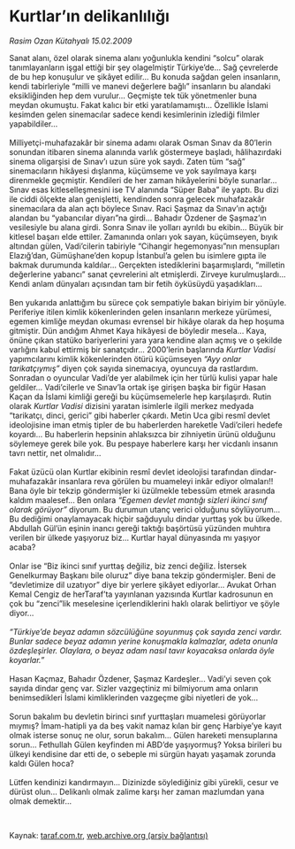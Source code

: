 # Kurtlar’ın delikanlılığı

*Rasim Ozan Kütahyalı 15.02.2009*

<div class="taraf_structure_2col_1zq">
<div class="margen_n">



 <p>Sanat alanı, özel olarak sinema alanı yoğunlukla kendini “solcu” olarak tanımlayanların işgal ettiği bir şey olagelmiştir Türkiye’de... Sağ çevrelerde de bu hep konuşulur ve şikâyet edilir... Bu konuda sağdan gelen insanların, kendi tabirleriyle “milli ve manevi değerlere bağlı” insanların bu alandaki eksikliğinden hep dem vurulur... Geçmişte tek tük yönetmenler buna meydan okumuştu. Fakat kalıcı bir etki yaratılamamıştı... Özellikle İslami kesimden gelen sinemacılar sadece kendi kesimlerinin izlediği filmler yapabildiler... <br/><br/>Milliyetçi-muhafazakâr bir sinema adamı olarak Osman Sınav da 80’lerin sonundan itibaren sinema alanında varlık göstermeye başladı, hâlihazırdaki sinema oligarşisi de Sınav’ı uzun süre yok saydı. Zaten tüm “sağ” sinemacıların hikâyesi dışlanma, küçümseme ve yok sayılmaya karşı direnmekle geçmiştir. Kendileri de her zaman hikâyelerini böyle sunarlar... Sınav esas kitleselleşmesini ise TV alanında “Süper Baba” ile yaptı. Bu dizi ile ciddi ölçekte alan genişletti, kendinden sonra gelecek muhafazakâr sinemacılara da alan açtı böylece Sınav. Raci Şaşmaz da Sınav’ın açtığı alandan bu “yabancılar diyarı”na girdi... Bahadır Özdener de Şaşmaz’ın vesilesiyle bu alana girdi. Sonra Sınav ile yolları ayrıldı bu ekibin... Büyük bir kitlesel başarı elde ettiler. Zamanında onları yok sayan, küçümseyen, bıyık altından gülen, Vadi’cilerin tabiriyle “Cihangir hegemonyası”nın mensupları Elazığ’dan, Gümüşhane’den kopup İstanbul’a gelen bu isimlere gıpta ile bakmak durumunda kaldılar... Gerçekten istediklerini başarmışlardı, “milletin değerlerine yabancı” sanat çevrelerini alt etmişlerdi. Zirveye kurulmuşlardı... Kendi anlam dünyaları açısından tam bir fetih öyküsüydü yaşadıkları... <br/><br/>Ben yukarıda anlattığım bu sürece çok sempatiyle bakan biriyim bir yönüyle. Periferiye itilen kimlik kökenlerinden gelen insanların merkeze yürümesi, egemen kimliğe meydan okuması evrensel bir hikâye olarak da hep hoşuma gitmiştir. Dün andığım Ahmet Kaya hikâyesi de böyledir mesela... Kaya, önüne çıkan statüko bariyerlerini yara yara kendine alan açmış ve o şekilde varlığını kabul ettirmiş bir sanatçıdır... 2000’lerin başlarında <i>Kurtlar Vadisi</i> yapımcılarını kimlik kökenlerinden ötürü küçümseyen <i>“Ayy onlar tarikatçıymış”</i> diyen çok sayıda sinemacıya, oyuncuya da rastlardım. Sonradan o oyuncular Vadi’de yer alabilmek için her türlü kulisi yapar hale geldiler... Vadi’cilerle ve Sınav’la ortak işe girişen başka bir figür Hasan Kaçan da İslami kimliği gereği bu küçümsemelerle hep karşılaşırdı. Rutin olarak <i>Kurtlar Vadisi</i> dizisini yaratan isimlerle ilgili merkez medyada “tarikatçı, dinci, gerici” gibi haberler çıkardı. Metin Uca gibi resmî devlet ideolojisine iman etmiş tipler de bu haberlerden hareketle Vadi’cileri hedefe koyardı... Bu haberlerin hepsinin ahlaksızca bir zihniyetin ürünü olduğunu söylemeye gerek bile yok. Bu pespaye haberlere karşı her vicdanlı insanın tavrı nettir, net olmalıdır... <br/><br/>Fakat üzücü olan Kurtlar ekibinin resmî devlet ideolojisi tarafından dindar-muhafazakâr insanlara reva görülen bu muameleyi inkâr ediyor olmaları!! Bana öyle bir tekzip göndermişler ki üzülmekle tebessüm etmek arasında kaldım maalesef... Ben onlara <i>“Egemen devlet mantığı sizleri ikinci sınıf olarak görüyor”</i> diyorum. Bu durumun utanç verici olduğunu söylüyorum... Bu dediğimi onaylamayacak hiçbir sağduyulu dindar yurttaş yok bu ülkede. Abdullah Gül’ün eşinin inancı gereği taktığı başörtüsü yüzünden muhtıra verilen bir ülkede yaşıyoruz biz... Kurtlar hayal dünyasında mı yaşıyor acaba? <br/><br/>Onlar ise “Biz ikinci sınıf yurttaş değiliz, biz zenci değiliz. İstersek Genelkurmay Başkanı bile oluruz” diye bana tekzip göndermişler. Beni de “devletimize dil uzatıyor” diye bir yerlere şikâyet ediyorlar... Avukat Orhan Kemal Cengiz de herTaraf’ta yayınlanan yazısında Kurtlar kadrosunun en çok bu “zenci”lik meselesine içerlendiklerini haklı olarak belirtiyor ve şöyle diyor... <i><br/><br/>“Türkiye’de beyaz adamın sözcülüğüne soyunmuş çok sayıda zenci vardır. Bunlar sadece beyaz adamın yerine konuşmakla kalmazlar, adeta onunla özdeşleşirler. Olaylara, o beyaz adam nasıl tavır koyacaksa onlarda öyle koyarlar.”</i> <br/><br/>Hasan Kaçmaz, Bahadır Özdener, Şaşmaz Kardeşler... Vadi’yi seven çok sayıda dindar genç var. Sizler vazgeçtiniz mi bilmiyorum ama onların benimsedikleri İslami kimliklerinden vazgeçme gibi niyetleri de yok... <br/><br/>Sorun bakalım bu devletin birinci sınıf yurttaşları muamelesi görüyorlar mıymış? İmam-hatipli ya da beş vakit namaz kılan bir genç Harbiye’ye kayıt olmak isterse sonuç ne olur, sorun bakalım... Gülen hareketi mensuplarına sorun... Fethullah Gülen keyfinden mi ABD’de yaşıyormuş? Yoksa birileri bu ülkeyi kendisine dar etti de, o sebeple mi sürgün hayatı yaşamak zorunda kaldı Gülen hoca? <br/><br/>Lütfen kendinizi kandırmayın... Dizinizde söylediğiniz gibi yürekli, cesur ve dürüst olun... Delikanlı olmak zalime karşı her zaman mazlumdan yana olmak demektir...</p>

<br/>


<div id="taraf_not">
</div>

</div>


</div>

Kaynak: [taraf.com.tr](http://www.taraf.com.tr:80/makale/4042.htm), [web.archive.org (arşiv bağlantısı)](http://web.archive.org/web/20090430075222/http://www.taraf.com.tr:80/makale/4042.htm)
